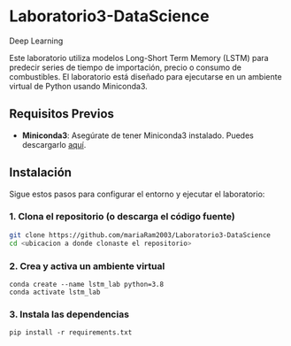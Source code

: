 # Laboratorio3-DataScience
 Deep Learning

Este laboratorio utiliza modelos Long-Short Term Memory (LSTM) para predecir series de tiempo de importación, precio o consumo de combustibles. El laboratorio está diseñado para ejecutarse en un ambiente virtual de Python usando Miniconda3.

## Requisitos Previos

- **Miniconda3**: Asegúrate de tener Miniconda3 instalado. Puedes descargarlo [aquí](https://docs.anaconda.com/miniconda/).

## Instalación

Sigue estos pasos para configurar el entorno y ejecutar el laboratorio:

### 1. Clona el repositorio (o descarga el código fuente)

```bash
git clone https://github.com/mariaRam2003/Laboratorio3-DataScience
cd <ubicacion a donde clonaste el repositorio>
```

### 2. Crea y activa un ambiente virtual
```
conda create --name lstm_lab python=3.8
conda activate lstm_lab
```

### 3. Instala las dependencias
```
pip install -r requirements.txt
```